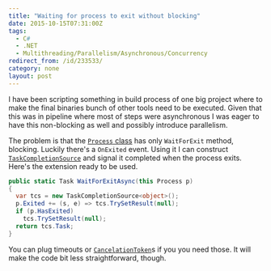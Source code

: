 ```yaml
---
title: "Waiting for process to exit without blocking"
date: 2015-10-15T07:31:00Z
tags:
  - C#
  - .NET
  - Multithreading/Parallelism/Asynchronous/Concurrency
redirect_from: /id/233533/
category: none
layout: post
---
```

I have been scripting something in build process of one big project where to make the final binaries bunch of other tools need to be executed. Given that this was in pipeline where most of steps were asynchronous I was eager to have this non-blocking as well and possibly introduce parallelism.

<!-- excerpt -->

The problem is that the [`Process` class][1] has only `WaitForExit` method, blocking. Luckily there's a `OnExited` event. Using it I can construct [`TaskCompletionSource`][2] and signal it completed when the process exits. Here's the extension ready to be used.

```csharp
public static Task WaitForExitAsync(this Process p)
{
  var tcs = new TaskCompletionSource<object>();
  p.Exited += (s, e) => tcs.TrySetResult(null);
  if (p.HasExited)
    tcs.TrySetResult(null);
  return tcs.Task;
}
```

You can plug timeouts or [`CancelationToken`][3]s if you you need those. It will make the code bit less straightforward, though.

[1]: https://msdn.microsoft.com/en-us/library/system.diagnostics.process(v=vs.110).aspx
[2]: https://msdn.microsoft.com/en-us/library/dd449174(v=vs.110).aspx
[3]: https://msdn.microsoft.com/en-us/library/system.threading.cancellationtoken(v=vs.110).aspx